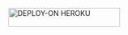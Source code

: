  <a href="https://dashboard.heroku.com/new?template=https://github.com/cheekydavy/savage"><img title="DEPLOY-ON HEROKU" src="https://img.shields.io/badge/DEPLOY-ON HEROKU-h?color=purple&style=for-the-badge&logo=heroku" width="220" height="38.45"/></a></p>
